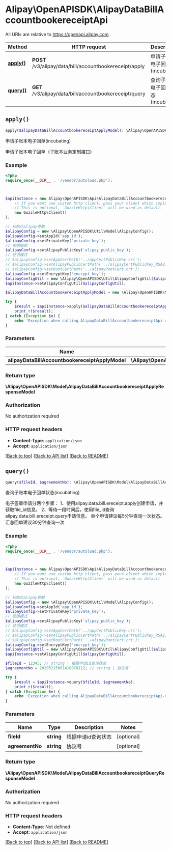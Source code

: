 # Alipay\OpenAPISDK\AlipayDataBillAccountbookereceiptApi

All URIs are relative to https://openapi.alipay.com.

Method | HTTP request | Description
------------- | ------------- | -------------
[**apply()**](AlipayDataBillAccountbookereceiptApi.md#apply) | **POST** /v3/alipay/data/bill/accountbookereceipt/apply | 申请子账本电子回单(incubating)
[**query()**](AlipayDataBillAccountbookereceiptApi.md#query) | **GET** /v3/alipay/data/bill/accountbookereceipt/query | 查询子账本电子回单状态(incubating)


## `apply()`

```php
apply($alipayDataBillAccountbookereceiptApplyModel): \Alipay\OpenAPISDK\Model\AlipayDataBillAccountbookereceiptApplyResponseModel
```

申请子账本电子回单(incubating)

申请子账本电子回单（子账本业务定制接口）

### Example

```php
<?php
require_once(__DIR__ . '/vendor/autoload.php');



$apiInstance = new Alipay\OpenAPISDK\Api\AlipayDataBillAccountbookereceiptApi(
    // If you want use custom http client, pass your client which implements `GuzzleHttp\ClientInterface`.
    // This is optional, `GuzzleHttp\Client` will be used as default.
    new GuzzleHttp\Client()
);

// 初始化alipay参数
$alipayConfig = new \Alipay\OpenAPISDK\Util\Model\AlipayConfig();
$alipayConfig->setAppId('app_id');
$alipayConfig->setPrivateKey('private_key');
// 密钥模式
$alipayConfig->setAlipayPublicKey('alipay_public_key');
// 证书模式
// $alipayConfig->setAppCertPath('../appCertPublicKey.crt');
// $alipayConfig->setAlipayPublicCertPath('../alipayCertPublicKey_RSA2.crt');
// $alipayConfig->setRootCertPath('../alipayRootCert.crt');
$alipayConfig->setEncryptKey('encrypt_key');
$alipayConfigUtil = new \Alipay\OpenAPISDK\Util\AlipayConfigUtil($alipayConfig);
$apiInstance->setAlipayConfigUtil($alipayConfigUtil);

$alipayDataBillAccountbookereceiptApplyModel = new \Alipay\OpenAPISDK\Model\AlipayDataBillAccountbookereceiptApplyModel(); // \Alipay\OpenAPISDK\Model\AlipayDataBillAccountbookereceiptApplyModel

try {
    $result = $apiInstance->apply($alipayDataBillAccountbookereceiptApplyModel);
    print_r($result);
} catch (Exception $e) {
    echo 'Exception when calling AlipayDataBillAccountbookereceiptApi->apply: ', $e->getMessage(), PHP_EOL;
}
```

### Parameters

Name | Type | Description  | Notes
------------- | ------------- | ------------- | -------------
 **alipayDataBillAccountbookereceiptApplyModel** | **\Alipay\OpenAPISDK\Model\AlipayDataBillAccountbookereceiptApplyModel**|  | [optional]

### Return type

**\Alipay\OpenAPISDK\Model\AlipayDataBillAccountbookereceiptApplyResponseModel**

### Authorization

No authorization required

### HTTP request headers

- **Content-Type**: `application/json`
- **Accept**: `application/json`

[[Back to top]](#) [[Back to API list]](../../README.md#api-endpoints)
[[Back to README]](../../README.md)

## `query()`

```php
query($fileId, $agreementNo): \Alipay\OpenAPISDK\Model\AlipayDataBillAccountbookereceiptQueryResponseModel
```

查询子账本电子回单状态(incubating)

电子签章申请分两个步骤： 1、使用alipay.data.bill.ereceipt.apply创建申请，并获取file_id信息。 2、等待一段时间后，使用file_id查询alipay.data.bill.ereceipt.query申请信息。 单个申请建议每5分钟查询一次状态。汇总回单建议30分钟查询一次

### Example

```php
<?php
require_once(__DIR__ . '/vendor/autoload.php');



$apiInstance = new Alipay\OpenAPISDK\Api\AlipayDataBillAccountbookereceiptApi(
    // If you want use custom http client, pass your client which implements `GuzzleHttp\ClientInterface`.
    // This is optional, `GuzzleHttp\Client` will be used as default.
    new GuzzleHttp\Client()
);

// 初始化alipay参数
$alipayConfig = new \Alipay\OpenAPISDK\Util\Model\AlipayConfig();
$alipayConfig->setAppId('app_id');
$alipayConfig->setPrivateKey('private_key');
// 密钥模式
$alipayConfig->setAlipayPublicKey('alipay_public_key');
// 证书模式
// $alipayConfig->setAppCertPath('../appCertPublicKey.crt');
// $alipayConfig->setAlipayPublicCertPath('../alipayCertPublicKey_RSA2.crt');
// $alipayConfig->setRootCertPath('../alipayRootCert.crt');
$alipayConfig->setEncryptKey('encrypt_key');
$alipayConfigUtil = new \Alipay\OpenAPISDK\Util\AlipayConfigUtil($alipayConfig);
$apiInstance->setAlipayConfigUtil($alipayConfigUtil);

$fileId = 12345; // string | 根据申请id查询状态
$agreementNo = 20205215001418078112; // string | 协议号

try {
    $result = $apiInstance->query($fileId, $agreementNo);
    print_r($result);
} catch (Exception $e) {
    echo 'Exception when calling AlipayDataBillAccountbookereceiptApi->query: ', $e->getMessage(), PHP_EOL;
}
```

### Parameters

Name | Type | Description  | Notes
------------- | ------------- | ------------- | -------------
 **fileId** | **string**| 根据申请id查询状态 | [optional]
 **agreementNo** | **string**| 协议号 | [optional]

### Return type

**\Alipay\OpenAPISDK\Model\AlipayDataBillAccountbookereceiptQueryResponseModel**

### Authorization

No authorization required

### HTTP request headers

- **Content-Type**: Not defined
- **Accept**: `application/json`

[[Back to top]](#) [[Back to API list]](../../README.md#api-endpoints)
[[Back to README]](../../README.md)
